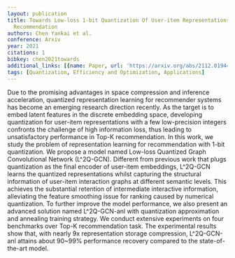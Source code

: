 ```yaml
---
layout: publication
title: Towards Low-loss 1-bit Quantization Of User-item Representations For Top-k
  Recommendation
authors: Chen Yankai et al.
conference: Arxiv
year: 2021
citations: 1
bibkey: chen2021towards
additional_links: [{name: Paper, url: 'https://arxiv.org/abs/2112.01944'}]
tags: [Quantization, Efficiency and Optimization, Applications]
---
```

Due to the promising advantages in space compression and inference
acceleration, quantized representation learning for recommender systems has
become an emerging research direction recently. As the target is to embed
latent features in the discrete embedding space, developing quantization for
user-item representations with a few low-precision integers confronts the
challenge of high information loss, thus leading to unsatisfactory performance
in Top-K recommendation.
  In this work, we study the problem of representation learning for
recommendation with 1-bit quantization. We propose a model named Low-loss
Quantized Graph Convolutional Network (L^2Q-GCN). Different from previous work
that plugs quantization as the final encoder of user-item embeddings, L^2Q-GCN
learns the quantized representations whilst capturing the structural
information of user-item interaction graphs at different semantic levels. This
achieves the substantial retention of intermediate interactive information,
alleviating the feature smoothing issue for ranking caused by numerical
quantization. To further improve the model performance, we also present an
advanced solution named L^2Q-GCN-anl with quantization approximation and
annealing training strategy. We conduct extensive experiments on four
benchmarks over Top-K recommendation task. The experimental results show that,
with nearly 9x representation storage compression, L^2Q-GCN-anl attains about
90~99% performance recovery compared to the state-of-the-art model.
